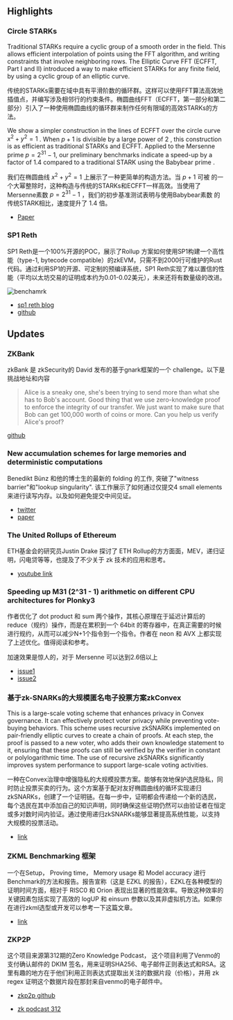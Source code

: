 ## Highlights

### Circle STARKs

Traditional STARKs require a cyclic group of a smooth order in the field. This allows efficient interpolation of points using the FFT algorithm, and writing constraints that involve neighboring rows. The Elliptic Curve FFT (ECFFT, Part I and II) introduced a way to make efficient STARKs for any finite field, by using a cyclic group of an elliptic curve. 

传统的STARKs需要在域中具有平滑阶数的循环群。这样可以使用FFT算法高效地插值点，并编写涉及相邻行的约束条件。椭圆曲线FFT（ECFFT，第一部分和第二部分）引入了一种使用椭圆曲线的循环群来制作任何有限域的高效STARKs的方法。

We show a simpler construction in the lines of ECFFT over the circle curve $x^2 + y^2 = 1$
. When $p+1$ 
 is divisible by a large power of 2
, this construction is as efficient as traditional STARKs and ECFFT.  Applied to the Mersenne prime 
$p=2^{31}-1$, our preliminary benchmarks indicate a speed-up by a factor of $1.4$
 compared to a traditional STARK using the Babybear prime 
.

我们在椭圆曲线 $x^2 + y^2 = 1$ 上展示了一种更简单的构造方法。当 
  $p+1$ 可被 
 的一个大幂整除时，这种构造与传统的STARKs和ECFFT一样高效。当使用了Mersenne素数 $p=2^{31}-1$ 
 ，我们的初步基准测试表明与使用Babybear素数 
 的传统STARK相比，速度提升了 1.4
 倍。

- [Paper](https://eprint.iacr.org/2024/278)


### SP1 Reth

SP1 Reth是一个100%开源的POC，展示了Rollup 方案如何使用SP1构建一个高性能（type-1, bytecode compatible）的zkEVM，只需不到2000行可维护的Rust代码。通过利用SP1的开源、可定制的预编译系统，SP1 Reth实现了难以置信的性能（平均以太坊交易的证明成本约为0.01-0.02美元），未来还将有数量级的改进。

![benchamrk](https://blog.succinct.xyz/content/images/size/w1600/2024/02/FINALBENCHMARKS.png)

- [sp1 reth blog](https://blog.succinct.xyz/sp1-reth/)
- [github](https://github.com/succinctlabs/sp1-reth)

## Updates


### ZKBank

zkBank 是 zkSecurity的 David 发布的基于gnark框架的一个 challenge。以下是挑战地址和内容

> Alice is a sneaky one, she's been trying to send more than what she has to Bob's account. Good thing that we use zero-knowledge proof to enforce the integrity of our transfer. We just want to make sure that Bob can get 100,000 worth of coins or more. Can you help us verify Alice's proof?

[github](https://github.com/zksecurity/zkBank)


### New accumulation schemes for large memories and deterministic computations

Benedikt Bünz 和他的博士生的最新的 folding 的工作, 突破了"witness barrier"和"lookup singularity". 该工作展示了如何通过仅提交4 small elements 来进行读写内存。以及如何避免提交中间见证。

- [twitter](https://twitter.com/benediktbuenz/status/1761961697516945891)
- [paper](https://t.co/Un8Msqjzh5)

### The United Rollups of Ethereum

ETH基金会的研究员Justin Drake 探讨了 ETH Rollup的方方面面，MEV，递归证明，闪电贷等等，也提及了不少关于 zk 技术的应用和思考。

- [youtube link](https://www.bankless.com/justin-drake-ben-fisch-the-united-rollups-of-ethereum?utm_source=Socials&utm_medium=Twitter&utm_campaign=SharedSequencing)

### Speeding up M31 (2^31 - 1) arithmetic on different CPU architectures for Plonky3

作者优化了 dot product 和 sum 两个操作，其核心原理在于延迟计算后的 reduce（规约）操作，而是在累积到一个 64bit 的寄存器中，在真正需要的时候进行规约，从而可以减少N+1个指令到一个指令。作者在 neon 和 AVX 上都实现了上述优化。值得阅读和参考。

加速效果是惊人的，对于 Mersenne 可以达到2.6倍以上

- [issue1](https://github.com/Plonky3/Plonky3/issues/252)
- [issue2](https://github.com/Plonky3/Plonky3/issues/238)

### 基于zk-SNARKs的大规模匿名电子投票方案zkConvex

This is a large-scale voting scheme that enhances privacy in Convex governance. It can effectively protect voter privacy while preventing vote-buying behaviors. This scheme uses recursive zkSNARKs implemented on pair-friendly elliptic curves to create a chain of proofs. At each step, the proof is passed to a new voter, who adds their own knowledge statement to it, ensuring that these proofs can still be verified by the verifier in constant or polylogarithmic time. The use of recursive zkSNARKs significantly improves system performance to support large-scale voting activities.

一种在Convex治理中增强隐私的大规模投票方案。能够有效地保护选民隐私，同时防止投票买卖的行为。这个方案基于配对友好椭圆曲线的循环实现递归zkSNARKs，创建了一个证明链。在每一步中，证明都会传递给一个新的选民，每个选民在其中添加自己的知识声明，同时确保这些证明仍然可以由验证者在恒定或多对数时间内验证。通过使用递归zkSNARKs能够显著提高系统性能，以支持大规模的投票活动。

- [link](https://ethresear.ch/t/zkconvex-a-large-scale-anonymous-electronic-voting-scheme-based-on-zk-snarks/18461)


###  ZKML Benchmarking 框架

一个在Setup， Proving time， Memory usage 和 Model accuracy 进行Benchmark的方法和报告。报告宣称（这是 EZKL 的报告），EZKL在各种模型的证明时间方面，相对于 RISC0 和 Orion 表现出显著的性能效率。导致这种效率的关键因素包括实现了高效的 logUP 和  einsum 参数以及其非虚拟机方法。如果你在进行zkml选型或开发可以参考一下这篇文章。

- [link](https://blog.ezkl.xyz/post/benchmarks/)

### ZKP2P

这个项目来源第312期的Zero Knowledge Podcast， 这个项目利用了Venmo的支付确认邮件的 DKIM 签名，用来证明SHA256、电子邮件正则表达式和RSA。这里有趣的地方在于他们利用正则表达式提取出关注的数据片段（价格），并用 zk regex 证明这个数据片段在那封来自venmo的电子邮件中。

- [zkp2p github](https://github.com/zkp2p/zk-p2p)

- [zk podcast 312](https://zeroknowledge.fm/312-2/)